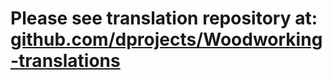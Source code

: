 # Please see translation repository at: [github.com/dprojects/Woodworking-translations](https://github.com/dprojects/Woodworking-translations)
